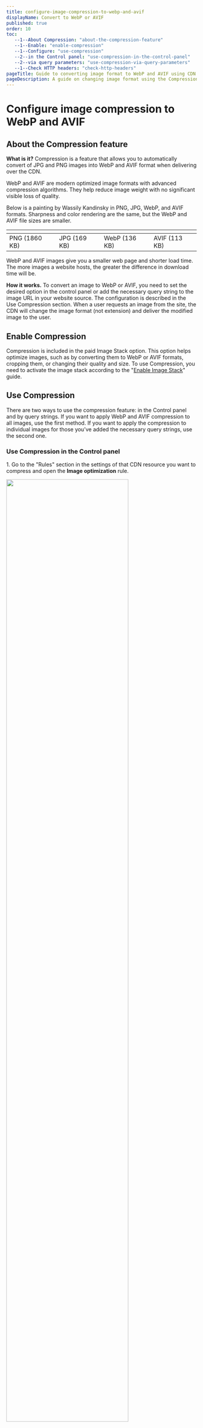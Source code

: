 ```yaml
---
title: configure-image-compression-to-webp-and-avif
displayName: Convert to WebP or AVIF
published: true
order: 10
toc:
   --1--About Compression: "about-the-compression-feature"
   --1--Enable: "enable-compression"
   --1--Configure: "use-compression"
   --2--in the Control panel: "use-compression-in-the-control-panel"
   --2--via query parameters: "use-compression-via-query-parameters"
   --1--Check HTTP headers: "check-http-headers"
pageTitle: Guide to converting image format to WebP and AVIF using CDN | Gcore
pageDescription: A guide on changing image format using the Compression feature of the Image stack option.
---
```

# Сonfigure image compression to WebP and AVIF
  
## About the Compression feature

**What is it?** Compression is a feature that allows you to automatically convert of JPG and PNG images into WebP and AVIF format when delivering over the CDN.

WebP and AVIF are modern optimized image formats with advanced compression algorithms. They help reduce image weight with no significant visible loss of quality.

Below is a painting by Wassily Kandinsky in PNG, JPG, WebP, and AVIF formats. Sharpness and color rendering are the same, but the WebP and AVIF file sizes are smaller.

| <img src="https://assets.gcore.pro/docs/cdn/cdn-resource-options/image-optimization-paid/image-stack-tools/configure-image-compression-to-webp-and-avif/11028965206801.png" alt="">              |<img src="https://assets.gcore.pro/docs/cdn/cdn-resource-options/image-optimization-paid/image-stack-tools/configure-image-compression-to-webp-and-avif/11028965205905.png" alt="">              |<img src="https://assets.gcore.pro/docs/cdn/cdn-resource-options/image-optimization-paid/image-stack-tools/configure-image-compression-to-webp-and-avif/11028965337873.png" alt="">               |<img src="https://assets.gcore.pro/docs/cdn/cdn-resource-options/image-optimization-paid/image-stack-tools/configure-image-compression-to-webp-and-avif/11028965357457.png" alt="">               |
|---------------|--------------|---------------|---------------|
| PNG (1860 KB) | JPG (169 KB) | WebP (136 KB) | AVIF (113 KB) |


WebP and AVIF images give you a smaller web page and shorter load time. The more images a website hosts, the greater the difference in download time will be.

**How it works.** To convert an image to WebP or AVIF, you need to set the desired option in the control panel or add the necessary query string to the image URL in your website source. The configuration is described in the Use Compression section. When a user requests an image from the site, the CDN will change the image format (not extension) and deliver the modified image to the user.

## Enable Compression

Compression is included in the paid Image Stack option. This option helps optimize images, such as by converting them to WebP or AVIF formats, cropping them, or changing their quality and size. To use Compression, you need to activate the image stack according to the "<a href="https://gcore.com/docs/cdn/cdn-resource-options/image-optimization-paid/enable-image-stack" target="_blank">Enable Image Stack</a>" guide.

## Use Compression

There are two ways to use the compression feature: in the Control panel and by query strings. If you want to apply WebP and AVIF compression to all images, use the first method. If you want to apply the compression to individual images for those you’ve added the necessary query strings, use the second one.

### Use Compression in the Control panel

1\. Go to the "Rules" section in the settings of that CDN resource you want to compress and open the **Image optimization** rule.

<img src="https://assets.gcore.pro/docs/cdn/cdn-resource-options/image-optimization-paid/image-stack-tools/configure-image-compression-to-webp-and-avif/11774756992785.png" alt="" width="80%">

2\. Click **Enable WebP compression** and/or **Enable AVIF compression**. If you enable both options, the format will be chosen depending on which format (WebP or AVIF) the end-user’s browser supports. If the browser supports both, the image will be converted to the AVIF format.

<img src="https://assets.gcore.pro/docs/cdn/cdn-resource-options/image-optimization-paid/image-stack-tools/configure-image-compression-to-webp-and-avif/11028965476113.png" alt="" width="60%">

3\. Click **Save changes** at the right top corner of the page.

The setup is complete. Now images will be delivered to end-users in WebP or AVIF format.

### Use Compression via query parameters

1\. Open the website source code.

2\. Find strings with the URLs of the images whose quality you want to change.

3\. Add the query strings to the URLs of the images as follows:

<code-block>
image.jpg?fmt=<span style="color:#FF5913">value</span>
</code-block>

where ```value``` is:

- <span style="color:#FF5913">webp</span> (if you want to convert images into the WebP format)
- <span style="color:#FF5913">avif</span> (if you want to convert images into the AVIF format)
- <span style="color:#FF5913">avif,webp</span> (if you want to convert into both)

For example: ```image.jpg?fmt=avif,webp```.

4\. Save the changes in the website source code. Images on the website will now be shown to the end-user in the format you set.

## Check HTTP headers

After converting, an image does not change its URL or extension. So you can use the HTTP header value of the image to check if the changes have been applied.

The *X-Img-Operations* header reflects all the conversions performed. If the value includes "convert", the image size has changed.

The *Content-Type* header shows the compression format. If the value is image/webp or image/avif, the image is in a new format.

<img src="https://assets.gcore.pro/docs/cdn/cdn-resource-options/image-optimization-paid/image-stack-tools/configure-image-compression-to-webp-and-avif/11028965537425.png" alt="" width="50%">

If the HTTP header contains no convert value and CDN returns the image with original quality, check the _Img-Skip-Reason_ HTTP header. This will explain the reason why the operation could not be done. For example, “converted image bigger than origin value” appears when the value that was set is higher than the original one. In this case, lower the quality according to the "<a href="https://gcore.com/docs/cdn/cdn-resource-options/image-optimization-paid/image-stack-tools/change-image-quality" target="_blank">Change image quality</a>" guide.

<img src="https://assets.gcore.pro/docs/cdn/cdn-resource-options/image-optimization-paid/image-stack-tools/configure-image-compression-to-webp-and-avif/11028973043857.png" alt="" width="50%">